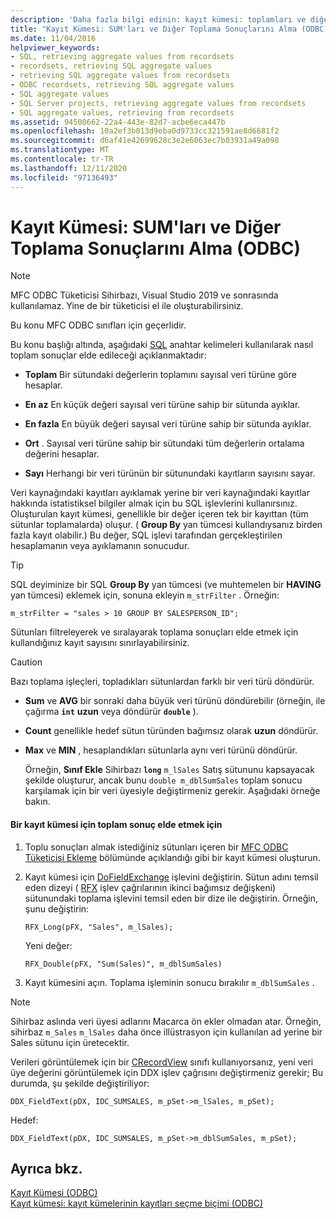 ```yaml
---
description: 'Daha fazla bilgi edinin: kayıt kümesi: toplamları ve diğer toplama sonuçlarını alma (ODBC)'
title: "Kayıt Kümesi: SUM'ları ve Diğer Toplama Sonuçlarını Alma (ODBC)"
ms.date: 11/04/2016
helpviewer_keywords:
- SQL, retrieving aggregate values from recordsets
- recordsets, retrieving SQL aggregate values
- retrieving SQL aggregate values from recordsets
- ODBC recordsets, retrieving SQL aggregate values
- SQL aggregate values
- SQL Server projects, retrieving aggregate values from recordsets
- SQL aggregate values, retrieving from recordsets
ms.assetid: 94500662-22a4-443e-82d7-acbe6eca447b
ms.openlocfilehash: 10a2ef3b013d9eba0d9733cc321591ae8d6681f2
ms.sourcegitcommit: d6af41e42699628c3e2e6063ec7b03931a49a098
ms.translationtype: MT
ms.contentlocale: tr-TR
ms.lasthandoff: 12/11/2020
ms.locfileid: "97136493"
---
```

# <a name="recordset-obtaining-sums-and-other-aggregate-results-odbc"></a>Kayıt Kümesi: SUM'ları ve Diğer Toplama Sonuçlarını Alma (ODBC)

> [!NOTE]
> MFC ODBC Tüketicisi Sihirbazı, Visual Studio 2019 ve sonrasında kullanılamaz. Yine de bir tüketicisi el ile oluşturabilirsiniz.

Bu konu MFC ODBC sınıfları için geçerlidir.

Bu konu başlığı altında, aşağıdaki [SQL](../../data/odbc/sql.md) anahtar kelimeleri kullanılarak nasıl toplam sonuçlar elde edileceği açıklanmaktadır:

- **Toplam** Bir sütundaki değerlerin toplamını sayısal veri türüne göre hesaplar.

- **En az** En küçük değeri sayısal veri türüne sahip bir sütunda ayıklar.

- **En fazla** En büyük değeri sayısal veri türüne sahip bir sütunda ayıklar.

- **Ort** . Sayısal veri türüne sahip bir sütundaki tüm değerlerin ortalama değerini hesaplar.

- **Sayı** Herhangi bir veri türünün bir sütunundaki kayıtların sayısını sayar.

Veri kaynağındaki kayıtları ayıklamak yerine bir veri kaynağındaki kayıtlar hakkında istatistiksel bilgiler almak için bu SQL işlevlerini kullanırsınız. Oluşturulan kayıt kümesi, genellikle bir değer içeren tek bir kayıttan (tüm sütunlar toplamalarda) oluşur. ( **Group By** yan tümcesi kullandıysanız birden fazla kayıt olabilir.) Bu değer, SQL işlevi tarafından gerçekleştirilen hesaplamanın veya ayıklamanın sonucudur.

> [!TIP]
> SQL deyiminize bir SQL **Group By** yan tümcesi (ve muhtemelen bir **HAVING** yan tümcesi) eklemek için, sonuna ekleyin `m_strFilter` . Örneğin:

```
m_strFilter = "sales > 10 GROUP BY SALESPERSON_ID";
```

Sütunları filtreleyerek ve sıralayarak toplama sonuçları elde etmek için kullandığınız kayıt sayısını sınırlayabilirsiniz.

> [!CAUTION]
> Bazı toplama işleçleri, topladıkları sütunlardan farklı bir veri türü döndürür.

- **Sum** ve **AVG** bir sonraki daha büyük veri türünü döndürebilir (örneğin, ile çağırma **`int`** **uzun** veya döndürür **`double`** ).

- **Count** genellikle hedef sütun türünden bağımsız olarak **uzun** döndürür.

- **Max** ve **MIN** , hesaplandıkları sütunlarla aynı veri türünü döndürür.

     Örneğin, **Sınıf Ekle** Sihirbazı **`long`** `m_lSales` Satış sütununu kapsayacak şekilde oluşturur, ancak bunu `double m_dblSumSales` toplam sonucu karşılamak için bir veri üyesiyle değiştirmeniz gerekir. Aşağıdaki örneğe bakın.

#### <a name="to-obtain-an-aggregate-result-for-a-recordset"></a>Bir kayıt kümesi için toplam sonuç elde etmek için

1. Toplu sonuçları almak istediğiniz sütunları içeren bir [MFC ODBC Tüketicisi Ekleme](../../mfc/reference/adding-an-mfc-odbc-consumer.md) bölümünde açıklandığı gibi bir kayıt kümesi oluşturun.

1. Kayıt kümesi için [DoFieldExchange](../../mfc/reference/crecordset-class.md#dofieldexchange) işlevini değiştirin. Sütun adını temsil eden dizeyi ( [RFX](../../data/odbc/record-field-exchange-using-rfx.md) işlev çağrılarının ikinci bağımsız değişkeni) sütunundaki toplama işlevini temsil eden bir dize ile değiştirin. Örneğin, şunu değiştirin:

    ```
    RFX_Long(pFX, "Sales", m_lSales);
    ```

     Yeni değer:

    ```
    RFX_Double(pFX, "Sum(Sales)", m_dblSumSales)
    ```

1. Kayıt kümesini açın. Toplama işleminin sonucu bırakılır `m_dblSumSales` .

> [!NOTE]
> Sihirbaz aslında veri üyesi adlarını Macarca ön ekler olmadan atar. Örneğin, sihirbaz `m_Sales` `m_lSales` daha önce illüstrasyon için kullanılan ad yerine bir Sales sütunu için üretecektir.

Verileri görüntülemek için bir [CRecordView](../../mfc/reference/crecordview-class.md) sınıfı kullanıyorsanız, yeni veri üye değerini görüntülemek için DDX işlev çağrısını değiştirmeniz gerekir; Bu durumda, şu şekilde değiştiriliyor:

```
DDX_FieldText(pDX, IDC_SUMSALES, m_pSet->m_lSales, m_pSet);
```

Hedef:

```
DDX_FieldText(pDX, IDC_SUMSALES, m_pSet->m_dblSumSales, m_pSet);
```

## <a name="see-also"></a>Ayrıca bkz.

[Kayıt Kümesi (ODBC)](../../data/odbc/recordset-odbc.md)<br/>
[Kayıt kümesi: kayıt kümelerinin kayıtları seçme biçimi (ODBC)](../../data/odbc/recordset-how-recordsets-select-records-odbc.md)
